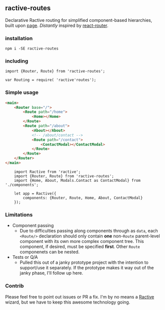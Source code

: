 ## ractive-routes

Declarative Ractive routing for simplified component-based hierarchies, built upon [page](https://visionmedia.github.io/page.js). _Distantly_ inspired by [react-router](https://github.com/ReactTraining/react-router).

### installation
`npm i -SE ractive-routes`

### including
```es6
import {Router, Route} from 'ractive-routes';
```
```es5
var Routing = require( 'ractive'routes');
```

### Simple usage
```html
<main>
    <Router base="/">
        <Route path="/home">
            <Home></Home>
        </Route>
        <Route path="/about">
            <About></About>
            <!-- /about/contact -->
            <Route path="/contact">
                <ContactModal></ContactModal>
            </Route>
        </Route>
    </Router>
</main>
```
```es6
    import Ractive from 'ractive';
    import {Router, Route} from 'ractive-routes';
    import {Home, About, Modals.Contact as ContactModal} from './components';

    let app = Ractive({
        components: {Router, Route, Home, About, ContactModal}
    });
```

### Limitations
+ Component passing
  + Due to difficulties passing along components through as `data`, each `<Route/>` declaration should only contain **one** non-`Route` parent-level component with its own more complex component tree. This component, if desired, must be specified **first**. Other `Route` componenets can be nested.
+ Tests or Q/A
    + Pulled this out of a janky prototype project with the intention to support/use it separately. If the prototype makes it way out of the janky phase, I'll follow up here.

### Contrib
Please feel free to point out issues or PR a fix. I'm by no means a [Ractive](http://www.ractivejs.org/) wizard, but we have to keep this awesome technology going.
